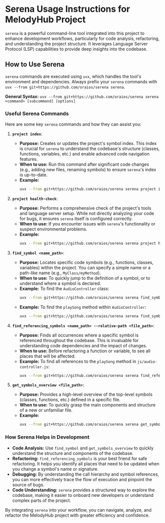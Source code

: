 # Serena Usage Instructions for MelodyHub Project

`serena` is a powerful command-line tool integrated into this project to enhance development workflows, particularly for code analysis, refactoring, and understanding the project structure. It leverages Language Server Protocol (LSP) capabilities to provide deep insights into the codebase.

## How to Use Serena

`serena` commands are executed using `uvx`, which handles the tool's environment and dependencies. Always prefix your `serena` commands with `uvx --from git+https://github.com/oraios/serena serena`.

**General Syntax:**
`uvx --from git+https://github.com/oraios/serena serena <command> [subcommand] [options]`

### Useful Serena Commands

Here are some key `serena` commands and how they can assist you:

1.  **`project index`**:
    *   **Purpose:** Creates or updates the project's symbol index. This index is crucial for `serena` to understand the codebase's structure (classes, functions, variables, etc.) and enable advanced code navigation features.
    *   **When to use:** Run this command after significant code changes (e.g., adding new files, renaming symbols) to ensure `serena`'s index is up-to-date.
    *   **Example:**
        ```bash
        uvx --from git+https://github.com/oraios/serena serena project index
        ```

2.  **`project health-check`**:
    *   **Purpose:** Performs a comprehensive check of the project's tools and language server setup. While not directly analyzing your code for bugs, it ensures `serena` itself is configured correctly.
    *   **When to use:** If you encounter issues with `serena`'s functionality or suspect environmental problems.
    *   **Example:**
        ```bash
        uvx --from git+https://github.com/oraios/serena serena project health-check
        ```

3.  **`find_symbol <name_path>`**:
    *   **Purpose:** Locates specific code symbols (e.g., functions, classes, variables) within the project. You can specify a simple name or a path-like name (e.g., `MyClass/myMethod`).
    *   **When to use:** To quickly jump to the definition of a symbol, or to understand where a symbol is declared.
    *   **Example:** To find the `AudioController` class:
        ```bash
        uvx --from git+https://github.com/oraios/serena serena find_symbol AudioController
        ```
    *   **Example:** To find the `playSong` method within `AudioController`:
        ```bash
        uvx --from git+https://github.com/oraios/serena serena find_symbol AudioController/playSong
        ```

4.  **`find_referencing_symbols <name_path> --relative-path <file_path>`**:
    *   **Purpose:** Finds all occurrences where a specific symbol is referenced throughout the codebase. This is invaluable for understanding code dependencies and the impact of changes.
    *   **When to use:** Before refactoring a function or variable, to see all places that will be affected.
    *   **Example:** To find all references to the `playSong` method in `js/audio-controller.js`:
        ```bash
        uvx --from git+https://github.com/oraios/serena serena find_referencing_symbols AudioController/playSong --relative-path js/audio-controller.js
        ```

5.  **`get_symbols_overview <file_path>`**:
    *   **Purpose:** Provides a high-level overview of the top-level symbols (classes, functions, etc.) defined in a specific file.
    *   **When to use:** To quickly grasp the main components and structure of a new or unfamiliar file.
    *   **Example:**
        ```bash
        uvx --from git+https://github.com/oraios/serena serena get_symbols_overview js/ui-updater.js
        ```

### How Serena Helps in Development

*   **Code Analysis:** Use `find_symbol` and `get_symbols_overview` to quickly understand the structure and components of the codebase.
*   **Refactoring:** `find_referencing_symbols` is your best friend for safe refactoring. It helps you identify all places that need to be updated when you change a symbol's name or signature.
*   **Debugging:** By understanding the call hierarchy and symbol references, you can more effectively trace the flow of execution and pinpoint the source of bugs.
*   **Code Understanding:** `serena` provides a structured way to explore the codebase, making it easier to onboard new developers or understand complex parts of the project.

By integrating `serena` into your workflow, you can navigate, analyze, and refactor the MelodyHub project with greater efficiency and confidence.
